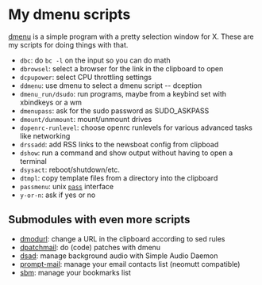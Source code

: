 # My dmenu scripts

[dmenu](https://tools.suckless.org/dmenu/) is a simple program with a
pretty selection window for X. These are my scripts for doing things
with that.

- `dbc`: do `bc -l` on the input so you can do math
- `dbrowsel`: select a browser for the link in the clipboard to open
- `dcpupower`: select CPU throttling settings
- `ddmenu`: use dmenu to select a dmenu script -- dception
- `dmenu_run/dsudo`: run programs, maybe from a keybind set with xbindkeys or a wm
- `dmenupass`: ask for the sudo password as SUDO_ASKPASS
- `dmount/dunmount`: mount/unmount drives
- `dopenrc-runlevel`: choose openrc runlevels for various advanced tasks like networking
- `drssadd`: add RSS links to the newsboat config from clipboad
- `dshow`:  run a command and show output without having to open a terminal
- `dsysact`: reboot/shutdown/etc.
- `dtmpl`: copy template files from a directory into the clipboard
- `passmenu`: unix [`pass`](https://www.passwordstore.org/) interface
- `y-or-n`: ask if yes or no

## Submodules with even more scripts

- [dmodurl](https://github.com/equwal/dmodurl): change a URL in the clipboard according to sed rules
- [dpatchmail](https://github.com/equwal/dpatchmail): do (code) patches with dmenu
- [dsad](https://github.com/equwal/dsad): manage background audio with Simple Audio Daemon
- [prompt-mail](https://github.com/equwal/prompt-mail): manage your email contacts list (neomutt compatible)
- [sbm](https://github.com/equwal/sbm): manage your bookmarks list


